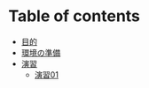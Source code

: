 # Table of contents

* [目的](README.md)
* [環境の準備](ENVIRONMENT_PREPARE.md)
* [演習](exercises/README.md)
    * [演習01](exercises01/README.md)
